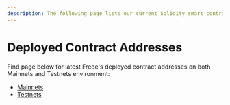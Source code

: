 ```yaml
---
description: The following page lists our current Solidity smart contracts.
---
```


# Deployed Contract Addresses

Find page below for latest Freee's deployed contract addresses on both Mainnets and Testnets environment:

* [Mainnets](mainnets.md)
* [Testnets](testnets.md)
